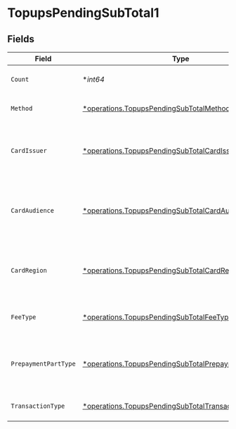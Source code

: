 # TopupsPendingSubTotal1


## Fields

| Field                                                                                                                       | Type                                                                                                                        | Required                                                                                                                    | Description                                                                                                                 | Example                                                                                                                     |
| --------------------------------------------------------------------------------------------------------------------------- | --------------------------------------------------------------------------------------------------------------------------- | --------------------------------------------------------------------------------------------------------------------------- | --------------------------------------------------------------------------------------------------------------------------- | --------------------------------------------------------------------------------------------------------------------------- |
| `Count`                                                                                                                     | **int64*                                                                                                                    | :heavy_minus_sign:                                                                                                          | Number of transactions of this type                                                                                         | 50                                                                                                                          |
| `Method`                                                                                                                    | [*operations.TopupsPendingSubTotalMethod1](../../models/operations/topupspendingsubtotalmethod1.md)                         | :heavy_minus_sign:                                                                                                          | Payment type of the transactions                                                                                            | creditcard                                                                                                                  |
| `CardIssuer`                                                                                                                | [*operations.TopupsPendingSubTotalCardIssuer1](../../models/operations/topupspendingsubtotalcardissuer1.md)                 | :heavy_minus_sign:                                                                                                          | In case of payments transactions with card, the card issuer will be available                                               | amex                                                                                                                        |
| `CardAudience`                                                                                                              | [*operations.TopupsPendingSubTotalCardAudience1](../../models/operations/topupspendingsubtotalcardaudience1.md)             | :heavy_minus_sign:                                                                                                          | In case of payments trnsactions with card, the card audience will be available.                                             | other                                                                                                                       |
| `CardRegion`                                                                                                                | [*operations.TopupsPendingSubTotalCardRegion1](../../models/operations/topupspendingsubtotalcardregion1.md)                 | :heavy_minus_sign:                                                                                                          | In case of payments transactions with card, the card region will be available.                                              | domestic                                                                                                                    |
| `FeeType`                                                                                                                   | [*operations.TopupsPendingSubTotalFeeType1](../../models/operations/topupspendingsubtotalfeetype1.md)                       | :heavy_minus_sign:                                                                                                          | Present when the transaction represents a fee.                                                                              | payment-fee                                                                                                                 |
| `PrepaymentPartType`                                                                                                        | [*operations.TopupsPendingSubTotalPrepaymentPartType1](../../models/operations/topupspendingsubtotalprepaymentparttype1.md) | :heavy_minus_sign:                                                                                                          | Prepayment part: fee itself, reimbursement, discount, VAT or rounding compensation.                                         | fee                                                                                                                         |
| `TransactionType`                                                                                                           | [*operations.TopupsPendingSubTotalTransactionType1](../../models/operations/topupspendingsubtotaltransactiontype1.md)       | :heavy_minus_sign:                                                                                                          | Represents the transaction type                                                                                             | payment                                                                                                                     |